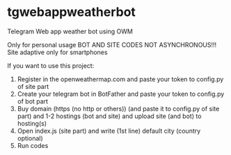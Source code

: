 # tgwebappweatherbot
Telegram Web app weather bot using OWM

Only for personal usage
BOT AND SITE CODES NOT ASYNCHRONOUS!!!
Site adaptive only for smartphones

If you want to use this project:
1. Register in the openweathermap.com and paste your token to config.py of site part
2. Create your telegram bot in BotFather and paste your token to config.py of bot part
3. Buy domain (https (no http or others)) (and paste it to config.py of site part) and 1-2 hostings (bot and site) and upload site (and bot) to hosting(s)
4. Open index.js (site part) and write (1st line) default city (country optional)
5. Run codes
